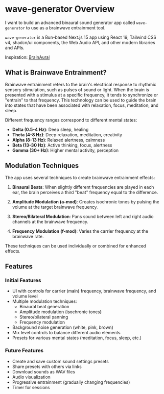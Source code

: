# wave-generator Overview

I want to build an advanced binaural sound generator app called `wave-generator` to use as a brainwave entrainment tool.

`wave-generator` is a Bun-based Next.js 15 app using React 19, Tailwind CSS v4, shadcn/ui components, the Web Audio API, and other modern libraries and APIs.

Inspiration: [BrainAural](https://brainaural.com/)

## What is Brainwave Entrainment?

Brainwave entrainment refers to the brain's electrical response to rhythmic sensory stimulation, such as pulses of sound or light. When the brain is presented with a stimulus at a specific frequency, it tends to synchronize or "entrain" to that frequency. This technology can be used to guide the brain into states that have been associated with relaxation, focus, meditation, and sleep.

Different frequency ranges correspond to different mental states:

- **Delta (0.5-4 Hz)**: Deep sleep, healing
- **Theta (4-8 Hz)**: Deep relaxation, meditation, creativity
- **Alpha (8-13 Hz)**: Relaxed alertness, calmness
- **Beta (13-30 Hz)**: Active thinking, focus, alertness
- **Gamma (30+ Hz)**: Higher mental activity, perception

## Modulation Techniques

The app uses several techniques to create brainwave entrainment effects:

1. **Binaural Beats**: When slightly different frequencies are played in each ear, the brain perceives a third "beat" frequency equal to the difference.

2. **Amplitude Modulation (a-mod)**: Creates isochronic tones by pulsing the volume at the target brainwave frequency.

3. **Stereo/Bilateral Modulation**: Pans sound between left and right audio channels at the brainwave frequency.

4. **Frequency Modulation (f-mod)**: Varies the carrier frequency at the brainwave rate.

These techniques can be used individually or combined for enhanced effects.

## Features

### Initial Features

- UI with controls for carrier (main) frequency, brainwave frequency, and volume level
- Multiple modulation techniques:
  - Binaural beat generation
  - Amplitude modulation (isochronic tones)
  - Stereo/bilateral panning
  - Frequency modulation
- Background noise generation (white, pink, brown)
- Mix level controls to balance different audio elements
- Presets for various mental states (meditation, focus, sleep, etc.)

### Future Features

- Create and save custom sound settings presets
- Share presets with others via links
- Download sounds as WAV files
- Audio visualization
- Progressive entrainment (gradually changing frequencies)
- Timer for sessions
